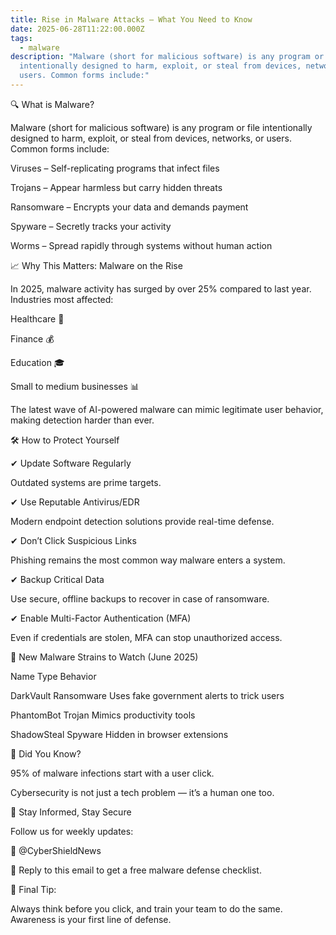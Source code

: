 ```yaml
---
title: Rise in Malware Attacks – What You Need to Know
date: 2025-06-28T11:22:00.000Z
tags:
  - malware
description: "Malware (short for malicious software) is any program or file
  intentionally designed to harm, exploit, or steal from devices, networks, or
  users. Common forms include:"
---
```

🔍 What is Malware?

Malware (short for malicious software) is any program or file intentionally designed to harm, exploit, or steal from devices, networks, or users. Common forms include:



Viruses – Self-replicating programs that infect files



Trojans – Appear harmless but carry hidden threats



Ransomware – Encrypts your data and demands payment



Spyware – Secretly tracks your activity



Worms – Spread rapidly through systems without human action



📈 Why This Matters: Malware on the Rise

In 2025, malware activity has surged by over 25% compared to last year. Industries most affected:



Healthcare 🏥



Finance 💰



Education 🎓



Small to medium businesses 📊



The latest wave of AI-powered malware can mimic legitimate user behavior, making detection harder than ever.



🛠️ How to Protect Yourself

✔ Update Software Regularly

Outdated systems are prime targets.



✔ Use Reputable Antivirus/EDR

Modern endpoint detection solutions provide real-time defense.



✔ Don’t Click Suspicious Links

Phishing remains the most common way malware enters a system.



✔ Backup Critical Data

Use secure, offline backups to recover in case of ransomware.



✔ Enable Multi-Factor Authentication (MFA)

Even if credentials are stolen, MFA can stop unauthorized access.



🚨 New Malware Strains to Watch (June 2025)

Name	Type	Behavior

DarkVault	Ransomware	Uses fake government alerts to trick users

PhantomBot	Trojan	Mimics productivity tools

ShadowSteal	Spyware	Hidden in browser extensions



🧠 Did You Know?

95% of malware infections start with a user click.

Cybersecurity is not just a tech problem — it’s a human one too.



📢 Stay Informed, Stay Secure

Follow us for weekly updates:

🔗 @CyberShieldNews

📧 Reply to this email to get a free malware defense checklist.



📌 Final Tip:

Always think before you click, and train your team to do the same. Awareness is your first line of defense.
